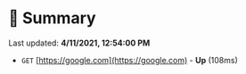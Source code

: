 # 📖 Summary
Last updated: **4/11/2021, 12:54:00 PM**

- `GET` [https://google.com](https://google.com) - **Up** (108ms)
